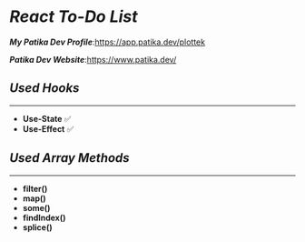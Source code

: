 # ***React To-Do List***

***My Patika Dev Profile***:https://app.patika.dev/plottek

***Patika Dev Website***:https://www.patika.dev/

## ***Used Hooks***
***
- **Use-State**    ✅
- **Use-Effect**  ✅

## ***Used Array Methods***
***
- **filter()**
- **map()**
- **some()**
- **findIndex()**
- **splice()**

